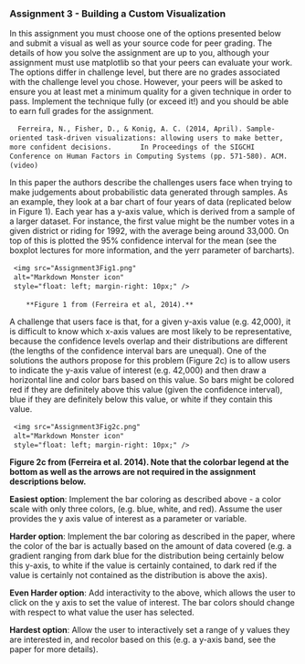 ### **Assignment 3 - Building a Custom Visualization**
In this assignment you must choose one of the options presented below and submit a visual as well as your source code for peer grading. The details of how you solve the assignment are up to you, although your assignment must use matplotlib so that your peers can evaluate your work. The options differ in challenge level, but there are no grades associated with the challenge level you chose. However, your peers will be asked to ensure you at least met a minimum quality for a given technique in order to pass. Implement the technique fully (or exceed it!) and you should be able to earn full grades for the assignment.

      Ferreira, N., Fisher, D., & Konig, A. C. (2014, April). Sample-oriented task-driven visualizations: allowing users to make better, more confident decisions.       In Proceedings of the SIGCHI Conference on Human Factors in Computing Systems (pp. 571-580). ACM. (video)

In this paper the authors describe the challenges users face when trying to make judgements about probabilistic data generated through samples. As an example, they look at a bar chart of four years of data (replicated below in Figure 1). Each year has a y-axis value, which is derived from a sample of a larger dataset. For instance, the first value might be the number votes in a given district or riding for 1992, with the average being around 33,000. On top of this is plotted the 95% confidence interval for the mean (see the boxplot lectures for more information, and the yerr parameter of barcharts).

     <img src="Assignment3Fig1.png"
     alt="Markdown Monster icon"
     style="float: left; margin-right: 10px;" />

        **Figure 1 from (Ferreira et al, 2014).**


A challenge that users face is that, for a given y-axis value (e.g. 42,000), it is difficult to know which x-axis values are most likely to be representative, because the confidence levels overlap and their distributions are different (the lengths of the confidence interval bars are unequal). One of the solutions the authors propose for this problem (Figure 2c) is to allow users to indicate the y-axis value of interest (e.g. 42,000) and then draw a horizontal line and color bars based on this value. So bars might be colored red if they are definitely above this value (given the confidence interval), blue if they are definitely below this value, or white if they contain this value.

     <img src="Assignment3Fig2c.png"
     alt="Markdown Monster icon"
     style="float: left; margin-right: 10px;" />

**Figure 2c from (Ferreira et al. 2014). Note that the colorbar legend at the bottom as well as the arrows are not required in the assignment descriptions below.**



**Easiest option**: Implement the bar coloring as described above - a color scale with only three colors, (e.g. blue, white, and red). Assume the user provides the y axis value of interest as a parameter or variable.

**Harder option**: Implement the bar coloring as described in the paper, where the color of the bar is actually based on the amount of data covered (e.g. a gradient ranging from dark blue for the distribution being certainly below this y-axis, to white if the value is certainly contained, to dark red if the value is certainly not contained as the distribution is above the axis).

**Even Harder option**: Add interactivity to the above, which allows the user to click on the y axis to set the value of interest. The bar colors should change with respect to what value the user has selected.

**Hardest option**: Allow the user to interactively set a range of y values they are interested in, and recolor based on this (e.g. a y-axis band, see the paper for more details).